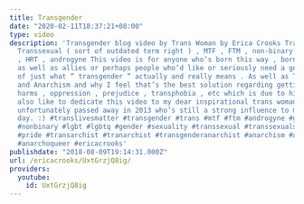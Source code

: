 ```yaml
---
title: Transgender
date: "2020-02-11T18:37:21+08:00"
type: video
description: 'Transgender blog video by Trans Woman by Erica Crooks Transgender ,
  Transsexual ( sort of outdated term right ) , MTF , FTM , non-binary , genderqueer
  , HRT , androgyne This video is for anyone who’s born this way , born transgender
  as well as allies or perhaps people who’d like or seriously need a general awareness
  of just what “ transgender “ actually and really means . As well as Transgender
  and Anarchism and why I feel that’s the best solution regarding getting rid of the
  harms , oppression , prejudice , transphobia , etc which is due to hierarchy . I
  also like to dedicate this video to my dear inspirational trans woman friend who
  unfortunately passed away in 2013 who’s still a strong influence to me to this very
  day. :) #translivesmatter #transgender #trans #mtf #ftm #androgyne #genderqueer
  #nonbinary #lgbt #lgbtq #gender #sexuality #transsexual #transsexuals #bornthisway
  #pride #transarchist #tranarchist #transgenderanarchist #anarchism #anarchist #anarchy
  #anarchoqueer #ericacrooks'
publishdate: "2018-08-09T19:14:31.000Z"
url: /ericacrooks/UxtGrzjQ8ig/
providers:
  youtube:
    id: UxtGrzjQ8ig
---
```

